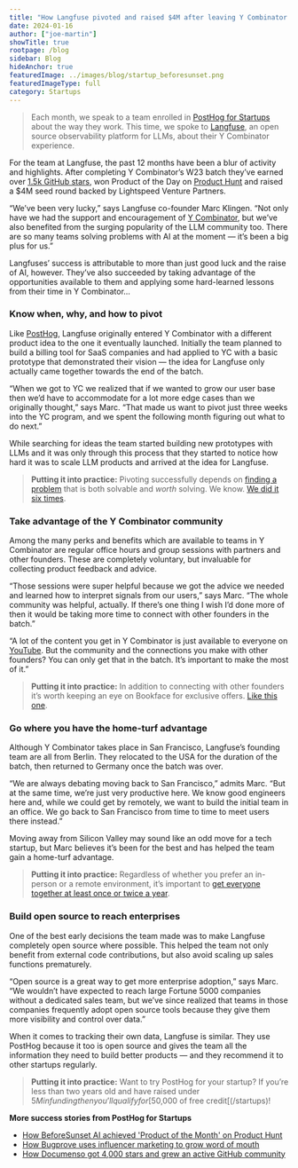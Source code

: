 ```yaml
---
title: "How Langfuse pivoted and raised $4M after leaving Y Combinator "
date: 2024-01-16
author: ["joe-martin"]
showTitle: true
rootpage: /blog
sidebar: Blog
hideAnchor: true
featuredImage: ../images/blog/startup_beforesunset.png
featuredImageType: full
category: Startups
---
```


> Each month, we speak to a team enrolled in [PostHog for Startups](/startups) about the way they work. This time, we spoke to [Langfuse](https://langfuse.com/), an open source observability platform for LLMs, about their Y Combinator experience.  

For the team at Langfuse, the past 12 months have been a blur of activity and highlights. After completing Y Combinator’s W23 batch they’ve earned over [1.5k GitHub stars](https://github.com/langfuse/langfuse/), won Product of the Day on [Product Hunt](https://www.producthunt.com/products/langfuse#langfuse) and raised a $4M seed round backed by Lightspeed Venture Partners. 

“We’ve been very lucky,” says Langfuse co-founder Marc Klingen. “Not only have we had the support and encouragement of [Y Combinator](/customers/ycombinator), but we’ve also benefited from the surging popularity of the LLM community too. There are so many teams solving problems with AI at the moment — it’s been a big plus for us.”

Langfuses’ success is attributable to more than just good luck and the raise of AI, however. They’ve also succeeded by taking advantage of the opportunities available to them and applying some hard-learned lessons from their time in Y Combinator...

### Know when, why, and how to pivot

Like [PostHog](/handbook/story), Langfuse originally entered Y Combinator with a different product idea to the one it eventually launched. Initially the team planned to build a billing tool for SaaS companies and had applied to YC with a basic prototype that demonstrated their vision — the idea for Langfuse only actually came together towards the end of the batch. 

“When we got to YC we realized that if we wanted to grow our user base then we’d have to accommodate for a lot more edge cases than we originally thought,” says Marc. “That made us want to pivot just three weeks into the YC program, and we spent the following month figuring out what to do next.” 

While searching for ideas the team started building new prototypes with LLMs and it was only through this process that they started to notice how hard it was to scale LLM products and arrived at the idea for Langfuse. 

> **Putting it into practice:** Pivoting successfully depends on [finding a problem](/founders/product-market-fit-game#level-1---find-a-significant-problem-to-work-on) that is both solvable and _worth_ solving. We know. [We did it six times](founders/story-about-pivots). 

### Take advantage of the Y Combinator community

Among the many perks and benefits which are available to teams in Y Combinator are regular office hours and group sessions with partners and other founders. These are completely voluntary, but invaluable for collecting product feedback and advice. 

“Those sessions were super helpful because we got the advice we needed and learned how to interpret signals from our users,” says Marc. “The whole community was helpful, actually. If there’s one thing I wish I’d done more of then it would be taking more time to connect with other founders in the batch.”

“A lot of the content you get in Y Combinator is just available to everyone on [YouTube](https://www.youtube.com/@ycombinator). But the community and the connections you make with other founders? You can only get that in the batch. It’s important to make the most of it.”

> **Putting it into practice:** In addition to connecting with other founders it’s worth keeping an eye on Bookface for exclusive offers. [Like this one](/yc-onboarding).

### Go where you have the home-turf advantage

Although Y Combinator takes place in San Francisco, Langfuse’s founding team are all from Berlin. They relocated to the USA for the duration of the batch, then returned to Germany once the batch was over.

“We are always debating moving back to San Francisco,” admits Marc. “But at the same time, we’re just very productive here. We know good engineers here and, while we could get by remotely, we want to build the initial team in an office. We go back to San Francisco from time to time to meet users there instead.” 

Moving away from Silicon Valley may sound like an odd move for a tech startup, but Marc believes it’s been for the best and has helped the team gain a home-turf advantage. 

> **Putting it into practice:** Regardless of whether you prefer an in-person or a remote environment, it’s important to [get everyone together at least once or twice a year](/handbook/company/offsites).

### Build open source to reach enterprises

One of the best early decisions the team made was to make Langfuse completely open source where possible. This helped the team not only benefit from external code contributions, but also avoid scaling up sales functions prematurely. 

“Open source is a great way to get more enterprise adoption,” says Marc. “We wouldn’t have expected to reach large Fortune 5000 companies without a dedicated sales team, but we’ve since realized that teams in those companies frequently adopt open source tools because they give them more visibility and control over data.”

When it comes to tracking their own data, Langfuse is similar. They use PostHog because it too is open source and gives the team all the information they need to build better products — and they recommend it to other startups regularly.

> **Putting it into practice:** Want to try PostHog for your startup? If you’re less than two years old and have raised under $5M in funding then you’ll qualify for [$50,000 of free credit[(/startups)!

**More success stories from PostHog for Startups**
- [How BeforeSunset AI achieved 'Product of the Month' on Product Hunt](/spotlight/startup-before-sunset-ai)
- [How Bugprove uses influencer marketing to grow word of mouth](/spotlight/startup-bugprove)
- [How Documenso got 4,000 stars and grew an active GitHub community](/spotlight/startup-documenso)